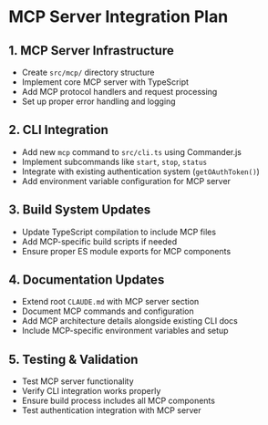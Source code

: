 # MCP Server Integration Plan

## 1. MCP Server Infrastructure
- Create `src/mcp/` directory structure
- Implement core MCP server with TypeScript
- Add MCP protocol handlers and request processing
- Set up proper error handling and logging

## 2. CLI Integration
- Add new `mcp` command to `src/cli.ts` using Commander.js
- Implement subcommands like `start`, `stop`, `status`
- Integrate with existing authentication system (`getOAuthToken()`)
- Add environment variable configuration for MCP server

## 3. Build System Updates
- Update TypeScript compilation to include MCP files
- Add MCP-specific build scripts if needed
- Ensure proper ES module exports for MCP components

## 4. Documentation Updates
- Extend root `CLAUDE.md` with MCP server section
- Document MCP commands and configuration
- Add MCP architecture details alongside existing CLI docs
- Include MCP-specific environment variables and setup

## 5. Testing & Validation
- Test MCP server functionality
- Verify CLI integration works properly
- Ensure build process includes all MCP components
- Test authentication integration with MCP server